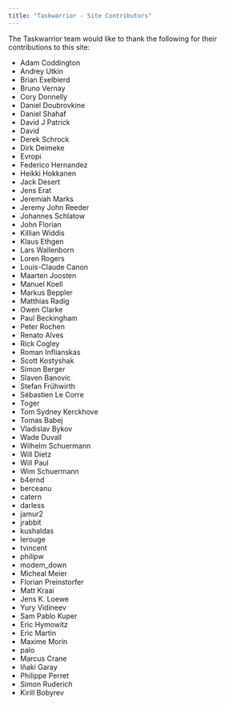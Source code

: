 ```yaml
---
title: "Taskwarrior - Site Contributors"
---
```


The Taskwarrior team would like to thank the following for their contributions
to this site:

-   Adam Coddington
-   Andrey Utkin
-   Brian Exelbierd
-   Bruno Vernay
-   Cory Donnelly
-   Daniel Doubrovkine
-   Daniel Shahaf
-   David J Patrick
-   David
-   Derek Schrock
-   Dirk Deimeke
-   Evropi
-   Federico Hernandez
-   Heikki Hokkanen
-   Jack Desert
-   Jens Erat
-   Jeremiah Marks
-   Jeremy John Reeder
-   Johannes Schlatow
-   John Florian
-   Killian Widdis
-   Klaus Ethgen
-   Lars Wallenborn
-   Loren Rogers
-   Louis-Claude Canon
-   Maarten Joosten
-   Manuel Koell
-   Markus Beppler
-   Matthias Radig
-   Owen Clarke
-   Paul Beckingham
-   Peter Rochen
-   Renato Alves
-   Rick Cogley
-   Roman Inflianskas
-   Scott Kostyshak
-   Simon Berger
-   Slaven Banovic
-   Stefan Frühwirth
-   Sébastien Le Corre
-   Toger
-   Tom Sydney Kerckhove
-   Tomas Babej
-   Vladislav Bykov
-   Wade Duvall
-   Wilhelm Schuermann
-   Will Dietz
-   Will Paul
-   Wim Schuermann
-   b4ernd
-   berceanu
-   catern
-   darless
-   jamur2
-   jrabbit
-   kushaldas
-   lerouge
-   tvincent
-   philipw
-   modem\_down
-   Micheal Meier
-   Florian Preinstorfer
-   Matt Kraai
-   Jens K. Loewe
-   Yury Vidineev
-   Sam Pablo Kuper
-   Eric Hymowitz
-   Eric Martin
-   Maxime Morin
-   palo
-   Marcus Crane
-   Iñaki Garay
-   Philippe Perret
-   Simon Ruderich
-   Kirill Bobyrev
